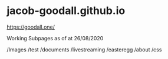 # jacob-goodall.github.io
https://goodall.one/

Working Subpages as of at 26/08/2020

/Images
/test
/documents
/livestreaming
/easteregg
/about
/css
